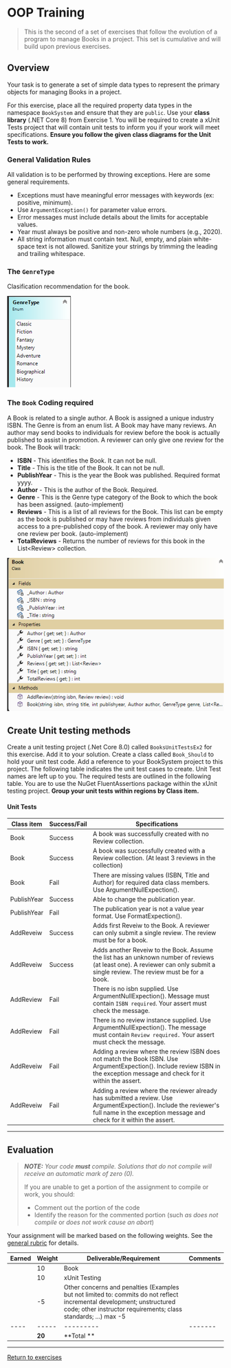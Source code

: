 # OOP Training

> This is the second of a set of exercises that follow the evolution of a program to manage Books in a project. This set is cumulative and will build upon previous exercises.

## Overview

Your task is to generate a set of simple data types to represent the primary objects for managing Books in a project.

For this exercise, place all the required property data types in the namespace `BookSystem` and ensure that they are `public`. Use your **class library** (.NET Core 8) from Exercise 1. You will be required to create a xUnit Tests project that will contain unit tests to inform you if your work will meet specifications. **Ensure you follow the given class diagrams for the Unit Tests to work.**

### General Validation Rules

All validation is to be performed by throwing exceptions. Here are some general requirements.

- Exceptions must have meaningful error messages with keywords (ex: positive, minimum).
- Use `ArgumentException()` for parameter value errors.
- Error messages must include details about the limits for acceptable values.
- Year must always be positive and non-zero whole numbers (e.g., 2020).
- All string information must contain text. Null, empty, and plain white-space text is not allowed. Sanitize your strings by trimming the leading and trailing whitespace.

### The `GenreType`

Clasification recommendation for the book. 

![GenreType](./GenreType.png)


### The `Book` **Coding required**

A Book is related to a single author. A Book is assigned a unique industry ISBN. The Genre is from an enum list. A Book may have many reviews. An author may send books to individuals for review before the book is actually published to assist in promotion. A reviewer can only give one review for the book. The Book will track:

- **ISBN** - This identifies the Book. It can not be null.
- **Title** - This is the title of the Book. It can not be null.
- **PublishYear** - This is the year the Book was published. Required format yyyy.
- **Author** - This is the author of the Book. Required.
- **Genre** - This is the Genre type category of the Book to which the book has been assigned. (auto-implement)
- **Reviews** - This is a list of all reviews for the Book. This list can be empty as the book is published or may have reviews from individuals given access to a pre-published copy of the book. A reviewer may only have one review per book. (auto-implement)
- **TotalReviews** - Returns the number of reviews for this book in the List&lt;Review&gt; collection.

![Book](./Book-ClassDiagram.png)



## Create Unit testing methods

 Create a unit testing project (.Net Core 8.0) called `BooksUnitTestsEx2` for this exercise. Add it to your solution. Create a class called `Book_Should` to hold your unit test code. Add a reference to your BookSystem project to this project. The following table indicates the unit test cases to create. Unit Test names are left up to you. The required tests are outlined in the following table. You are to use the NuGet FluentAssertions package within the xUnit testing project. **Group your unit tests within regions by Class item.**

#### Unit Tests

 | Class item | Success/Fail | Specifications |
| ---- | --------- | ------------------- |
| Book  | Success | A book was successfully created with no Review collection.   |
| Book  | Success | A book was successfully created with a Review collection. (At least 3 reviews in the collection)  |
| Book  | Fail | There are missing values (ISBN, Title and Author) for required data class members. Use ArgumentNullExpection().   |
| PublishYear  | Success | Able to change the publication year.  |
| PublishYear  | Fail | The publication year is not a value year format. Use FormatExpection().   |
| AddReveiw  | Success | Adds first Reveiw to the Book. A reviewer can only submit a single review. The review must be for a book. |
| AddReveiw  | Success | Adds another Reveiw to the Book. Assume the list has an unknown number of reviews (at least one). A reviewer can only submit a single review. The review must be for a book. |
| AddReview  | Fail | There is no isbn supplied. Use ArgumentNullExpection(). Message must contain `ISBN required`. Your assert must check the message.   |
| AddReview  | Fail | There is no review instance supplied. Use ArgumentNullExpection(). The message must contain `Review required.` Your assert must check the message.   |
| AddReveiw  | Fail | Adding a review where the review ISBN does not match the Book ISBN. Use ArgumentExpection(). Include review ISBN in the exception message and check for it within the assert.| 
| AddReveiw  | Fail | Adding a review where the reviewer already has submitted a review. Use ArgumentExpection(). Include the reviewer's full name in the exception message and check for it within the assert.|   



----

## Evaluation

> ***NOTE:** Your code **must** compile. Solutions that do not compile will receive an automatic mark of zero (0).*
> 
> If you are unable to get a portion of the assignment to compile or work, you should:
> - Comment out the  portion of the code
> - Identify the reason for the commented portion (such *as does not compile* or *does not work cause an abort*)

Your assignment will be marked based on the following weights. See the [general rubric](../../README.md#generalized-marking-rubric) for details.

| Earned | Weight | Deliverable/Requirement | Comments |
| ---- | ----- | --------- | ------- |
|  | 10 | Book |   |
|  | 10 | xUnit Testing |   |
|  | -5 | Other concerns and penalties (Examples but not limited to: commits do not reflect incremental development;  unstructured code; other instructor requirements; class standards; ...) max -5 |   |
| ---- | ----- | --------- | ------- |
|  | **20** | **Total ** |    |

----
[Return to exercises](../README.md)
